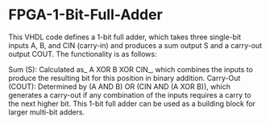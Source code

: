 # FPGA-1-Bit-Full-Adder
This VHDL code defines a 1-bit full adder, which takes three single-bit inputs A, B, and CIN (carry-in) and produces a sum output S and a carry-out output COUT. The functionality is as follows:

Sum (S): Calculated as_ A XOR B XOR CIN_, which combines the inputs to produce the resulting bit for this position in binary addition.
Carry-Out (COUT): Determined by (A AND B) OR (CIN AND (A XOR B)), which generates a carry-out if any combination of the inputs requires a carry to the next higher bit.
This 1-bit full adder can be used as a building block for larger multi-bit adders.
